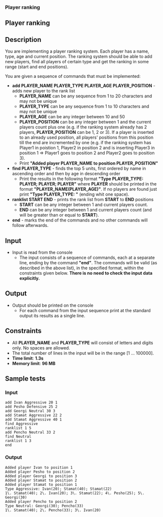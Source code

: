 <div class="page">

<div id="preview-page" class="preview-page" data-autorefresh-url="">

<div role="main" class="main-content">

<div class="container new-discussion-timeline experiment-repo-nav">

<div class="repository-content">

<div id="readme" class="readme boxed-group clearfix announce instapaper_body md">

### <span class="octicon octicon-book"></span>Player ranking

<article class="markdown-body entry-content" itemprop="text" id="grip-content">

# [<span aria-hidden="true" class="octicon octicon-link"></span>](#player-ranking)Player ranking

## [<span aria-hidden="true" class="octicon octicon-link"></span>](#description)Description

You are implementing a player ranking system. Each player has a name, type, age and current position. The ranking system should be able to add new players, find all players of certain type and get the ranking in some range (start and end positions).

You are given a sequence of commands that must be implemented:

*   **add PLAYER_NAME PLAYER_TYPE PLAYER_AGE PLAYER_POSITION** - adds new player to the rank list
    *   **PLAYER_NAME** can be any sequence from 1 to 20 characters and may not be unique
    *   **PLAYER_TYPE** can be any sequence from 1 to 10 characters and may not be unique
    *   **PLAYER_AGE** can be any integer between 10 and 50
    *   **PLAYER_POSITION** can be any integer between 1 and the current players count plus one (e.g. if the ranking system already has 2 players, **PLAYER_POSITION** can be 1, 2 or 3). If a player is inserted to an already used position, all players' positions from this position till the end are incremented by one (e.g. if the ranking system has Player1 in poistion 1, Player2 in position 2 and is inserting Player3 in position 1 => Player1 goes to position 2 and Player2 goes to position 3).
    *   Print **"Added player PLAYER_NAME to position PLAYER_POSITION"**
*   **find PLAYER_TYPE** - finds the top 5 units, first ordered by name in ascending order and then by age in descending order
    *   Print the results in the following format **"Type PLAYER_TYPE: PLAYER; PLAYER; PLAYER"** where **PLAYER** should be printed in the format **"PLAYER_NAME(PLAYER_AGE)"**. If no players are found just print **"Type PLAYER_TYPE: "** (ending whit one space).
*   **ranklist START END** - prints the rank list from **START** to **END** positions
    *   **START** can be any integer between 1 and current players count.
    *   **END** can be any integer between 1 and current players count (and will be greater than or equal to **START**).
*   **end** - marks the end of the commands and no other commands will follow afterwards.

## [<span aria-hidden="true" class="octicon octicon-link"></span>](#input)Input

*   Input is read from the console
    *   The input consists of a sequence of commands, each at a separate line, ending by the command **"end"**. The commands will be valid (as described in the above list), in the specified format, within the constraints given below. **There is no need to check the input data explicitly.**

## [<span aria-hidden="true" class="octicon octicon-link"></span>](#output)Output

*   Output should be printed on the console
    *   For each command from the input sequence print at the standard output its results as a single line.

## [<span aria-hidden="true" class="octicon octicon-link"></span>](#constraints)Constraints

*   All **PLAYER_NAME** and **PLAYER_TYPE** will consist of letters and digits only. No spaces are allowed.
*   The total number of lines in the input will be in the range [1 ... 100000].
*   **Time limit**: **1.3s**
*   **Memory limit**: **96 MB**

## [<span aria-hidden="true" class="octicon octicon-link"></span>](#sample-tests)Sample tests

### [<span aria-hidden="true" class="octicon octicon-link"></span>](#input-1)Input

```
add Ivan Aggressive 20 1
add Pesho Defensive 25 2
add Georgi Neutral 30 3
add Stamat Aggressive 22 2
add Stamat Aggressive 40 1
find Aggressive
ranklist 1 5
add Pencho Neutral 33 2
find Neutral
ranklist 1 3
end

```

### [<span aria-hidden="true" class="octicon octicon-link"></span>](#output-1)Output

```
Added player Ivan to position 1
Added player Pesho to position 2
Added player Georgi to position 3
Added player Stamat to position 2
Added player Stamat to position 1
Type Aggressive: Ivan(20); Stamat(40); Stamat(22)
1\. Stamat(40); 2\. Ivan(20); 3\. Stamat(22); 4\. Pesho(25); 5\. Georgi(30)
Added player Pencho to position 2
Type Neutral: Georgi(30); Pencho(33)
1\. Stamat(40); 2\. Pencho(33); 3\. Ivan(20)

```

</article>

</div>

</div>

</div>

</div>

</div>

</div>

<script>function showCanonicalImages() { var images = document.getElementsByTagName('img'); if (!images) { return; } for (var index = 0; index < images.length; index++) { var image = images[index]; if (image.getAttribute('data-canonical-src') && image.src !== image.getAttribute('data-canonical-src')) { image.src = image.getAttribute('data-canonical-src'); } } } function scrollToHash() { if (location.hash && !document.querySelector(':target')) { var element = document.getElementById('user-content-' + location.hash.slice(1)); if (element) { element.scrollIntoView(); } } } function autorefreshContent(eventSourceUrl) { var initialTitle = document.title; var contentElement = document.getElementById('grip-content'); var source = new EventSource(eventSourceUrl); var isRendering = false; source.onmessage = function(ev) { var msg = JSON.parse(ev.data); if (msg.updating) { isRendering = true; document.title = '(Rendering) ' + document.title; } else { isRendering = false; document.title = initialTitle; contentElement.innerHTML = msg.content; showCanonicalImages(); } } source.onerror = function(e) { if (e.readyState === EventSource.CLOSED && isRendering) { isRendering = false; document.title = initialTitle; } } } window.onhashchange = function() { scrollToHash(); } window.onload = function() { scrollToHash(); } showCanonicalImages(); var autorefreshUrl = document.getElementById('preview-page').getAttribute('data-autorefresh-url'); if (autorefreshUrl) { autorefreshContent(autorefreshUrl); }</script>